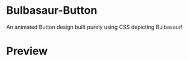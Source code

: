 # Bulbasaur-Button
An animated  Button design built purely using CSS depicting Bulbasaur! 

# Preview